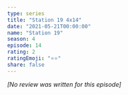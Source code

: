 ```yaml
---
type: series
title: "Station 19 4x14"
date: "2021-05-21T00:00:00"
name: "Station 19"
season: 4
episode: 14
rating: 2
ratingEmoji: "⭐️⭐️"
share: false
---
```


*[No review was written for this episode]*
